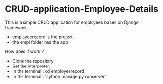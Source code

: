 # CRUD-application-Employee-Details
This is a simple CRUD application for employees based on Django framework. 
- employeerecord is the project
- the empl folder has the app 



How does it work ?
- Clone the repository. 
- Set the interpreter. 
- In the terminal : cd employeerecord
- In the terminal : 'python manage.py runserver'
